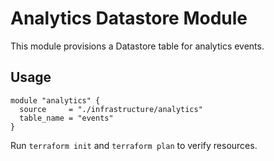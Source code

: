 # Analytics Datastore Module

This module provisions a Datastore table for analytics events.

## Usage
```hcl
module "analytics" {
  source     = "./infrastructure/analytics"
  table_name = "events"
}
```

Run `terraform init` and `terraform plan` to verify resources.
